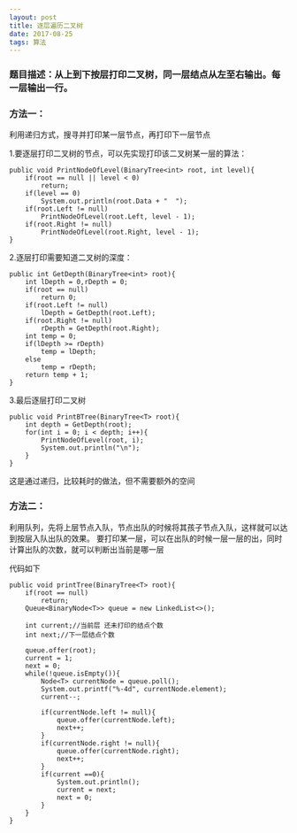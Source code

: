 ```yaml
---
layout: post
title: 逐层遍历二叉树
date: 2017-08-25
tags: 算法
---
```


### 题目描述：从上到下按层打印二叉树，同一层结点从左至右输出。每一层输出一行。
### **方法一：**

利用递归方式，搜寻并打印某一层节点，再打印下一层节点

1.要逐层打印二叉树的节点，可以先实现打印该二叉树某一层的算法：

```
public void PrintNodeOfLevel(BinaryTree<int> root, int level){
	if(root == null || level < 0)
		return;
	if(level == 0)
		System.out.println(root.Data + "  ");
	if(root.Left != null)
		PrintNodeOfLevel(root.Left, level - 1);
	if(root.Right != null)
		PrintNodeOfLevel(root.Right, level - 1);
}

```

2.逐层打印需要知道二叉树的深度：

```
public int GetDepth(BinaryTree<int> root){
	int lDepth = 0,rDepth = 0;
	if(root == null)
		return 0;
	if(root.Left != null)
		lDepth = GetDepth(root.Left);
	if(root.Right != null)
		rDepth = GetDepth(root.Right);
	int temp = 0;
	if(lDepth >= rDepth)
		temp = lDepth;
	else
		temp = rDepth;
	return temp + 1;
}
```
3.最后逐层打印二叉树

```
public void PrintBTree(BinaryTree<T> root){
	int depth = GetDepth(root);
	for(int i = 0; i < depth; i++){
		PrintNodeOfLevel(root, i);
		System.out.println("\n");
	}
}
```
这是通过递归，比较耗时的做法，但不需要额外的空间

### **方法二：**
利用队列，先将上层节点入队，节点出队的时候将其孩子节点入队，这样就可以达到按层入队出队的效果。
要打印某一层，可以在出队的时候一层一层的出，同时计算出队的次数，就可以判断出当前是哪一层

代码如下
```
public void printTree(BinaryTree<T> root){
	if(root == null)
		return;
	Queue<BinaryNode<T>> queue = new LinkedList<>();
        
	int current;//当前层 还未打印的结点个数
	int next;//下一层结点个数
        
	queue.offer(root);
	current = 1;
	next = 0;
	while(!queue.isEmpty()){
		Node<T> currentNode = queue.poll();
		System.out.printf("%-4d", currentNode.element);
	    current--;
	            
	    if(currentNode.left != null){
			queue.offer(currentNode.left);
			next++;
		}
		if(currentNode.right != null){
		    queue.offer(currentNode.right);
		    next++;
		}
		if(current ==0){
		    System.out.println();
		    current = next;
		    next = 0;
		}
	}
}
```